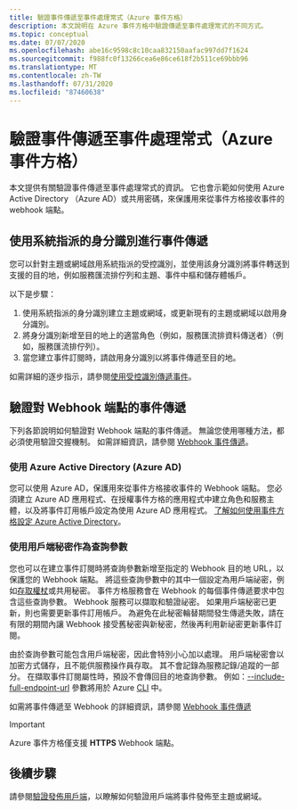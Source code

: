 ```yaml
---
title: 驗證事件傳遞至事件處理常式（Azure 事件方格）
description: 本文說明在 Azure 事件方格中驗證傳遞至事件處理常式的不同方式。
ms.topic: conceptual
ms.date: 07/07/2020
ms.openlocfilehash: abe16c9598c8c10caa832150aafac997dd7f1624
ms.sourcegitcommit: f988fc0f13266cea6e86ce618f2b511ce69bbb96
ms.translationtype: MT
ms.contentlocale: zh-TW
ms.lasthandoff: 07/31/2020
ms.locfileid: "87460638"
---
```

# <a name="authenticate-event-delivery-to-event-handlers-azure-event-grid"></a>驗證事件傳遞至事件處理常式（Azure 事件方格）
本文提供有關驗證事件傳遞至事件處理常式的資訊。 它也會示範如何使用 Azure Active Directory （Azure AD）或共用密碼，來保護用來從事件方格接收事件的 webhook 端點。

## <a name="use-system-assigned-identities-for-event-delivery"></a>使用系統指派的身分識別進行事件傳遞
您可以針對主題或網域啟用系統指派的受控識別，並使用該身分識別將事件轉送到支援的目的地，例如服務匯流排佇列和主題、事件中樞和儲存體帳戶。

以下是步驟： 

1. 使用系統指派的身分識別建立主題或網域，或更新現有的主題或網域以啟用身分識別。 
1. 將身分識別新增至目的地上的適當角色（例如，服務匯流排資料傳送者）（例如，服務匯流排佇列）。
1. 當您建立事件訂閱時，請啟用身分識別以將事件傳遞至目的地。 

如需詳細的逐步指示，請參閱[使用受控識別傳遞事件](managed-service-identity.md)。


## <a name="authenticate-event-delivery-to-webhook-endpoints"></a>驗證對 Webhook 端點的事件傳遞
下列各節說明如何驗證對 Webhook 端點的事件傳遞。 無論您使用哪種方法，都必須使用驗證交握機制。 如需詳細資訊，請參閱 [Webhook 事件傳遞](webhook-event-delivery.md)。 


### <a name="using-azure-active-directory-azure-ad"></a>使用 Azure Active Directory (Azure AD)
您可以使用 Azure AD，保護用來從事件方格接收事件的 Webhook 端點。 您必須建立 Azure AD 應用程式、在授權事件方格的應用程式中建立角色和服務主體，以及將事件訂用帳戶設定為使用 Azure AD 應用程式。 [了解如何使用事件方格設定 Azure Active Directory](secure-webhook-delivery.md)。

### <a name="using-client-secret-as-a-query-parameter"></a>使用用戶端秘密作為查詢參數
您也可以在建立事件訂閱時將查詢參數新增至指定的 Webhook 目的地 URL，以保護您的 Webhook 端點。 將這些查詢參數中的其中一個設定為用戶端祕密，例如[存取權杖](https://en.wikipedia.org/wiki/Access_token)或共用秘密。 事件方格服務會在 Webhook 的每個事件傳遞要求中包含這些查詢參數。 Webhook 服務可以擷取和驗證祕密。 如果用戶端秘密已更新，則也需要更新事件訂用帳戶。 為避免在此秘密輪替期間發生傳遞失敗，請在有限的期間內讓 Webhook 接受舊秘密與新秘密，然後再利用新祕密更新事件訂閱。 

由於查詢參數可能包含用戶端秘密，因此會特別小心加以處理。 用戶端秘密會以加密方式儲存，且不能供服務操作員存取。 其不會記錄為服務記錄/追蹤的一部分。 在擷取事件訂閱屬性時，預設不會傳回目的地查詢參數。 例如：[--include-full-endpoint-url](/cli/azure/eventgrid/event-subscription?view=azure-cli-latest#az-eventgrid-event-subscription-show) 參數將用於 Azure [CLI](/cli/azure?view=azure-cli-latest) 中。

如需將事件傳遞至 Webhook 的詳細資訊，請參閱 [Webhook 事件傳遞](webhook-event-delivery.md)

> [!IMPORTANT]
Azure 事件方格僅支援 **HTTPS** Webhook 端點。 


## <a name="next-steps"></a>後續步驟
請參閱[驗證發佈用戶端](security-authenticate-publishing-clients.md)，以瞭解如何驗證用戶端將事件發佈至主題或網域。 
